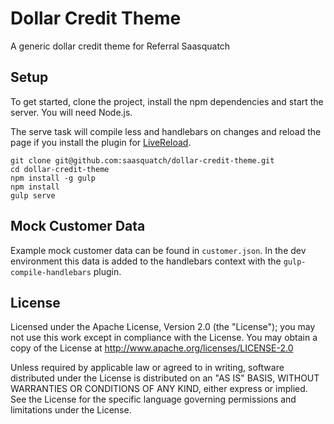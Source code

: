 Dollar Credit Theme
==============

A generic dollar credit theme for Referral Saasquatch


Setup
-----

To get started, clone the project, install the npm dependencies and start the server. You will need Node.js.

The serve task will compile less and handlebars on changes and reload the page if you install the plugin for  [LiveReload](http://livereload.com/).

```
git clone git@github.com:saasquatch/dollar-credit-theme.git
cd dollar-credit-theme
npm install -g gulp
npm install
gulp serve
```

Mock Customer Data
------------------

Example mock customer data can be found in `customer.json`.  In the dev environment this data is added to the handlebars context with the `gulp-compile-handlebars` plugin.

License
-------

Licensed under the Apache License, Version 2.0 (the "License"); you may not use this work except in compliance with the License. You may obtain a copy of the License at http://www.apache.org/licenses/LICENSE-2.0

Unless required by applicable law or agreed to in writing, software distributed under the License is distributed on an "AS IS" BASIS, WITHOUT WARRANTIES OR CONDITIONS OF ANY KIND, either express or implied. See the License for the specific language governing permissions and limitations under the License.
